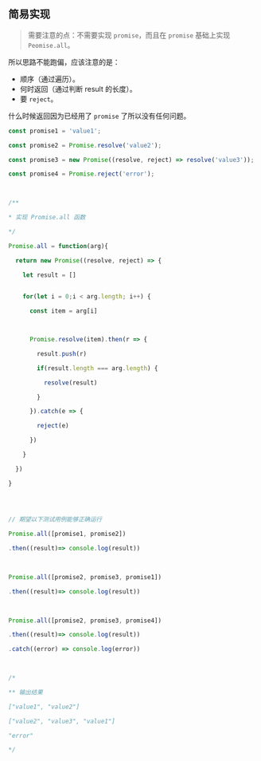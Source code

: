 ## 简易实现
> 需要注意的点：不需要实现 `promise`，而且在 `promise` 基础上实现 `Peomise.all`。

所以思路不能跑偏，应该注意的是：
- 顺序（通过遍历）。
- 何时返回（通过判断 result 的长度）。
- 要 `reject`。

什么时候返回因为已经用了 `promise` 了所以没有任何问题。

```javascript
const promise1 = 'value1';

const promise2 = Promise.resolve('value2');

const promise3 = new Promise((resolve, reject) => resolve('value3'));

const promise4 = Promise.reject('error');

  

/**

* 实现 Promise.all 函数

*/

Promise.all = function(arg){

  return new Promise((resolve, reject) => {

    let result = []

    
    for(let i = 0;i < arg.length; i++) {

      const item = arg[i]



      Promise.resolve(item).then(r => {

        result.push(r)

        if(result.length === arg.length) {

          resolve(result)

        }

      }).catch(e => {

        reject(e)

      })

    }

  })

}

  
  

// 期望以下测试用例能够正确运行

Promise.all([promise1, promise2])

.then((result)=> console.log(result))

  

Promise.all([promise2, promise3, promise1])

.then((result)=> console.log(result))

  

Promise.all([promise2, promise3, promise4])

.then((result)=> console.log(result))

.catch((error) => console.log(error))

  

/*

** 输出结果

["value1", "value2"]

["value2", "value3", "value1"]

"error"

*/
```